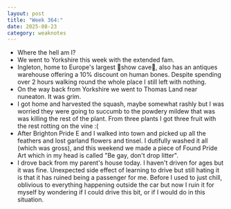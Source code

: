 ```yaml
---
layout: post
title: "Week 364:"
date: 2025-08-23
category: weaknotes
---
```

* Where the hell am I?
* We went to Yorkshire this week with the extended fam.
* Ingleton, home to Europe's largest 🎩show cave🎩, also has an antiques warehouse offering a 10% discount on human bones. Despite spending over 2 hours walking round the whole place I still left with nothing.
* On the way back from Yorkshire we went to Thomas Land near nuneaton. It was grim.
* I got home and harvested the squash, maybe somewhat rashly but I was worried they were going to succumb to the powdery mildew that was was killing the rest of the plant. From three plants I got three fruit with the rest rotting on the vine :(
* After Brighton Pride E and I walked into town and picked up all the feathers and lost garland flowers and tinsel. I dutifully washed it all (which was gross), and this weekend we made a piece of Found Pride Art which in my head is called "Be gay, don't drop litter".
* I drove back from my parent's house today. I haven't driven for ages but it was fine. Unexpected side effect of learning to drive but still hating it is that it has ruined being a passenger for me. Before I used to just chill, oblivious to everything happening outside the car but now I ruin it for myself by wondering if I could drive this bit, or if I would do in this situation.
